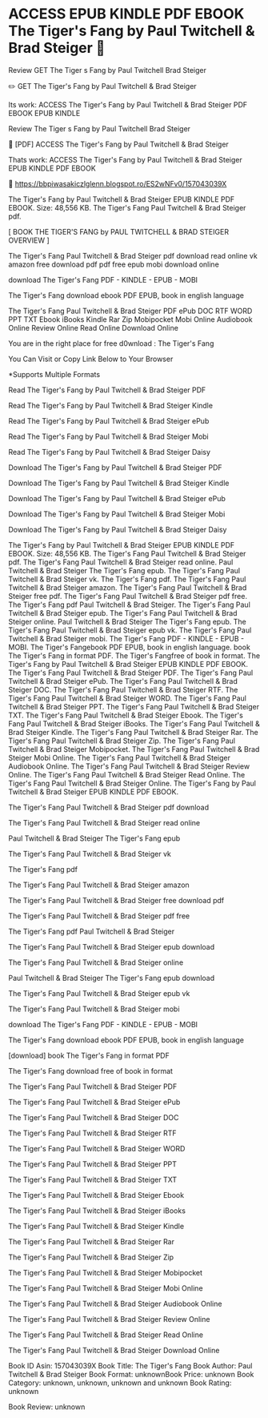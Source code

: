 # ACCESS EPUB KINDLE PDF EBOOK The Tiger's Fang by  Paul Twitchell &  Brad Steiger 💝
Review GET The Tiger s Fang by Paul Twitchell Brad Steiger

✏️ GET The Tiger's Fang by Paul Twitchell & Brad Steiger

Its work: ACCESS The Tiger's Fang by Paul Twitchell & Brad Steiger PDF EBOOK EPUB KINDLE


Review The Tiger s Fang by Paul Twitchell Brad Steiger

💝 [PDF] ACCESS The Tiger's Fang by Paul Twitchell & Brad Steiger

Thats work: ACCESS The Tiger's Fang by Paul Twitchell & Brad Steiger EPUB KINDLE PDF EBOOK



📡 https://bbpiwasakiczlglenn.blogspot.ro/ES2wNFv0/157043039X



The Tiger's Fang by Paul Twitchell & Brad Steiger EPUB KINDLE PDF EBOOK. Size: 48,556 KB. The Tiger's Fang Paul Twitchell & Brad Steiger pdf.

[ BOOK THE TIGER'S FANG by PAUL TWITCHELL & BRAD STEIGER OVERVIEW ]

The Tiger's Fang Paul Twitchell & Brad Steiger pdf download read online vk amazon free download pdf pdf free epub mobi download online

download The Tiger's Fang PDF - KINDLE - EPUB - MOBI

The Tiger's Fang download ebook PDF EPUB, book in english language

The Tiger's Fang Paul Twitchell & Brad Steiger PDF ePub DOC RTF WORD PPT TXT Ebook iBooks Kindle Rar Zip Mobipocket Mobi Online Audiobook Online Review Online Read Online Download Online

You are in the right place for free d0wnload : The Tiger's Fang

You Can Visit or Copy Link Below to Your Browser

*Supports Multiple Formats

Read The Tiger's Fang by Paul Twitchell & Brad Steiger PDF

Read The Tiger's Fang by Paul Twitchell & Brad Steiger Kindle

Read The Tiger's Fang by Paul Twitchell & Brad Steiger ePub

Read The Tiger's Fang by Paul Twitchell & Brad Steiger Mobi

Read The Tiger's Fang by Paul Twitchell & Brad Steiger Daisy

Download The Tiger's Fang by Paul Twitchell & Brad Steiger PDF

Download The Tiger's Fang by Paul Twitchell & Brad Steiger Kindle

Download The Tiger's Fang by Paul Twitchell & Brad Steiger ePub

Download The Tiger's Fang by Paul Twitchell & Brad Steiger Mobi

Download The Tiger's Fang by Paul Twitchell & Brad Steiger Daisy

The Tiger's Fang by Paul Twitchell & Brad Steiger EPUB KINDLE PDF EBOOK. Size: 48,556 KB. The Tiger's Fang Paul Twitchell & Brad Steiger pdf. The Tiger's Fang Paul Twitchell & Brad Steiger read online. Paul Twitchell & Brad Steiger The Tiger's Fang epub. The Tiger's Fang Paul Twitchell & Brad Steiger vk. The Tiger's Fang pdf. The Tiger's Fang Paul Twitchell & Brad Steiger amazon. The Tiger's Fang Paul Twitchell & Brad Steiger free pdf. The Tiger's Fang Paul Twitchell & Brad Steiger pdf free. The Tiger's Fang pdf Paul Twitchell & Brad Steiger. The Tiger's Fang Paul Twitchell & Brad Steiger epub. The Tiger's Fang Paul Twitchell & Brad Steiger online. Paul Twitchell & Brad Steiger The Tiger's Fang epub. The Tiger's Fang Paul Twitchell & Brad Steiger epub vk. The Tiger's Fang Paul Twitchell & Brad Steiger mobi. The Tiger's Fang PDF - KINDLE - EPUB - MOBI. The Tiger's Fangebook PDF EPUB, book in english language. book The Tiger's Fang in format PDF. The Tiger's Fangfree of book in format. The Tiger's Fang by Paul Twitchell & Brad Steiger EPUB KINDLE PDF EBOOK. The Tiger's Fang Paul Twitchell & Brad Steiger PDF. The Tiger's Fang Paul Twitchell & Brad Steiger ePub. The Tiger's Fang Paul Twitchell & Brad Steiger DOC. The Tiger's Fang Paul Twitchell & Brad Steiger RTF. The Tiger's Fang Paul Twitchell & Brad Steiger WORD. The Tiger's Fang Paul Twitchell & Brad Steiger PPT. The Tiger's Fang Paul Twitchell & Brad Steiger TXT. The Tiger's Fang Paul Twitchell & Brad Steiger Ebook. The Tiger's Fang Paul Twitchell & Brad Steiger iBooks. The Tiger's Fang Paul Twitchell & Brad Steiger Kindle. The Tiger's Fang Paul Twitchell & Brad Steiger Rar. The Tiger's Fang Paul Twitchell & Brad Steiger Zip. The Tiger's Fang Paul Twitchell & Brad Steiger Mobipocket. The Tiger's Fang Paul Twitchell & Brad Steiger Mobi Online. The Tiger's Fang Paul Twitchell & Brad Steiger Audiobook Online. The Tiger's Fang Paul Twitchell & Brad Steiger Review Online. The Tiger's Fang Paul Twitchell & Brad Steiger Read Online. The Tiger's Fang Paul Twitchell & Brad Steiger Online. The Tiger's Fang by Paul Twitchell & Brad Steiger EPUB KINDLE PDF EBOOK.

The Tiger's Fang Paul Twitchell & Brad Steiger pdf download

The Tiger's Fang Paul Twitchell & Brad Steiger read online

Paul Twitchell & Brad Steiger The Tiger's Fang epub

The Tiger's Fang Paul Twitchell & Brad Steiger vk

The Tiger's Fang pdf

The Tiger's Fang Paul Twitchell & Brad Steiger amazon

The Tiger's Fang Paul Twitchell & Brad Steiger free download pdf

The Tiger's Fang Paul Twitchell & Brad Steiger pdf free

The Tiger's Fang pdf Paul Twitchell & Brad Steiger

The Tiger's Fang Paul Twitchell & Brad Steiger epub download

The Tiger's Fang Paul Twitchell & Brad Steiger online

Paul Twitchell & Brad Steiger The Tiger's Fang epub download

The Tiger's Fang Paul Twitchell & Brad Steiger epub vk

The Tiger's Fang Paul Twitchell & Brad Steiger mobi

download The Tiger's Fang PDF - KINDLE - EPUB - MOBI

The Tiger's Fang download ebook PDF EPUB, book in english language

[download] book The Tiger's Fang in format PDF

The Tiger's Fang download free of book in format

The Tiger's Fang Paul Twitchell & Brad Steiger PDF

The Tiger's Fang Paul Twitchell & Brad Steiger ePub

The Tiger's Fang Paul Twitchell & Brad Steiger DOC

The Tiger's Fang Paul Twitchell & Brad Steiger RTF

The Tiger's Fang Paul Twitchell & Brad Steiger WORD

The Tiger's Fang Paul Twitchell & Brad Steiger PPT

The Tiger's Fang Paul Twitchell & Brad Steiger TXT

The Tiger's Fang Paul Twitchell & Brad Steiger Ebook

The Tiger's Fang Paul Twitchell & Brad Steiger iBooks

The Tiger's Fang Paul Twitchell & Brad Steiger Kindle

The Tiger's Fang Paul Twitchell & Brad Steiger Rar

The Tiger's Fang Paul Twitchell & Brad Steiger Zip

The Tiger's Fang Paul Twitchell & Brad Steiger Mobipocket

The Tiger's Fang Paul Twitchell & Brad Steiger Mobi Online

The Tiger's Fang Paul Twitchell & Brad Steiger Audiobook Online

The Tiger's Fang Paul Twitchell & Brad Steiger Review Online

The Tiger's Fang Paul Twitchell & Brad Steiger Read Online

The Tiger's Fang Paul Twitchell & Brad Steiger Download Online

Book ID Asin: 157043039X
Book Title: The Tiger's Fang
Book Author: Paul Twitchell & Brad Steiger
Book Format: unknownBook Price: unknown
Book Category: unknown, unknown, unknown and unknown
Book Rating: unknown

Book Review: unknown
